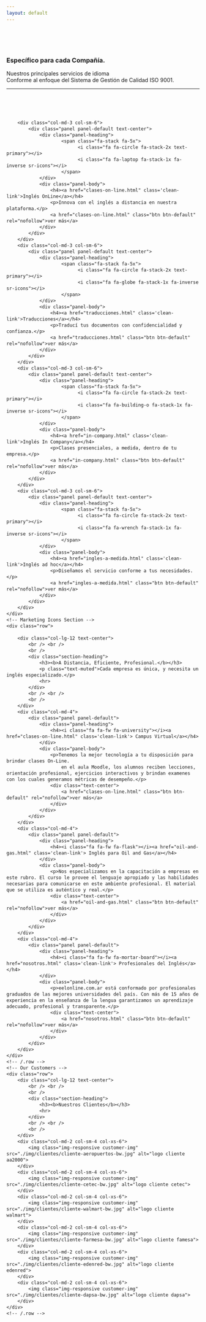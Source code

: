 ```yaml
---
layout: default
---
```

<!-- Page Content -->
<div id="content" class="container">
    <!-- Service Panels -->
    <!-- The circle icons use Font Awesome's stacked icon classes. For more information, visit https://fontawesome.io/examples/ -->
    <div class="row">
        <div class="col-lg-12 text-center">
            <br /><br />
            <br />
            <div class="section-heading">
                <h3><b>Específico para cada Compañía.</b></h3>
                <p class="text-muted">Nuestros principales servicios de idioma<br />Conforme al enfoque del Sistema de Gestión de Calidad ISO 9001.</p>
                <hr>
            </div>
            <br /><br />
            <br />
        </div>

        <div class="col-md-3 col-sm-6">
            <div class="panel panel-default text-center">
                <div class="panel-heading">
                        <span class="fa-stack fa-5x">
                              <i class="fa fa-circle fa-stack-2x text-primary"></i>
                              <i class="fa fa-laptop fa-stack-1x fa-inverse sr-icons"></i>
                        </span>
                </div>
                <div class="panel-body">
                    <h4><a href="clases-on-line.html" class='clean-link'>Inglés OnLine</a></h4>
                    <p>Innova con el inglés a distancia en nuestra plataforma.</p>
                    <a href="clases-on-line.html" class="btn btn-default" rel="nofollow">ver más</a>
                </div>
            </div>
        </div>
        <div class="col-md-3 col-sm-6">
            <div class="panel panel-default text-center">
                <div class="panel-heading">
                        <span class="fa-stack fa-5x">
                              <i class="fa fa-circle fa-stack-2x text-primary"></i>
                              <i class="fa fa-globe fa-stack-1x fa-inverse sr-icons"></i>
                        </span>
                </div>
                <div class="panel-body">
                    <h4><a href="traducciones.html" class='clean-link'>Traducciones</a></h4>
                    <p>Traducí tus documentos con confidencialidad y confianza.</p>
                    <a href="traducciones.html" class="btn btn-default" rel="nofollow">ver más</a>
                </div>
            </div>
        </div>
        <div class="col-md-3 col-sm-6">
            <div class="panel panel-default text-center">
                <div class="panel-heading">
                        <span class="fa-stack fa-5x">
                              <i class="fa fa-circle fa-stack-2x text-primary"></i>
                              <i class="fa fa-building-o fa-stack-1x fa-inverse sr-icons"></i>
                        </span>
                </div>
                <div class="panel-body">
                    <h4><a href="in-company.html" class='clean-link'>Inglés In Company</a></h4>
                    <p>Clases presenciales, a medida, dentro de tu empresa.</p>
                    <a href="in-company.html" class="btn btn-default" rel="nofollow">ver más</a>
                </div>
            </div>
        </div>
        <div class="col-md-3 col-sm-6">
            <div class="panel panel-default text-center">
                <div class="panel-heading">
                        <span class="fa-stack fa-5x">
                              <i class="fa fa-circle fa-stack-2x text-primary"></i>
                              <i class="fa fa-wrench fa-stack-1x fa-inverse sr-icons"></i>
                        </span>
                </div>
                <div class="panel-body">
                    <h4><a href="ingles-a-medida.html" class='clean-link'>Inglés ad hoc</a></h4>
                    <p>Diseñamos el servicio conforme a tus necesidades.</p>
                    <a href="ingles-a-medida.html" class="btn btn-default" rel="nofollow">ver más</a>
                </div>
            </div>
        </div>
    </div>
    <!-- Marketing Icons Section -->
    <div class="row">

        <div class="col-lg-12 text-center">
            <br /> <br />
            <br />
            <div class="section-heading">
                <h3><b>A Distancia, Eficiente, Profesional.</b></h3>
                <p class="text-muted">Cada empresa es única, y necesita un inglés especializado.</p>
                <hr>
            </div>
            <br /> <br />
            <br />
        </div>
        <div class="col-md-4">
            <div class="panel panel-default">
                <div class="panel-heading">
                    <h4><i class="fa fa-fw fa-university"></i><a href="clases-on-line.html" class='clean-link'> Campus Virtual</a></h4>
                </div>
                <div class="panel-body">
                    <p>Tenemos la mejor tecnología a tu disposición para brindar clases On-Line.
                        en el aula Moodle, los alumnos reciben lecciones, orientación profesional, ejercicios interactivos y brindan examenes con los cuales generamos métricas de desempeño.</p>
                    <div class="text-center">
                        <a href="clases-on-line.html" class="btn btn-default" rel="nofollow">ver más</a>
                    </div>
                </div>
            </div>
        </div>
        <div class="col-md-4">
            <div class="panel panel-default">
                <div class="panel-heading">
                    <h4><i class="fa fa-fw fa-flask"></i><a href="oil-and-gas.html" class='clean-link'> Inglés para Oil and Gas</a></h4>
                </div>
                <div class="panel-body">
                    <p>Nos especializamos en la capacitación a empresas en este rubro. El curso le provee el lenguaje apropiado y las habilidades necesarias para comunicarse en este ambiente profesional. El material que se utiliza es auténtico y real.</p>
                    <div class="text-center">
                        <a href="oil-and-gas.html" class="btn btn-default" rel="nofollow">ver más</a>
                    </div>
                </div>
            </div>
        </div>
        <div class="col-md-4">
            <div class="panel panel-default">
                <div class="panel-heading">
                    <h4><i class="fa fa-fw fa-mortar-board"></i><a href="nosotros.html" class='clean-link'> Profesionales del Inglés</a></h4>
                </div>
                <div class="panel-body">
                    <p>eelonline.com.ar está conformado por profesionales graduados de las mejores universidades del país. Con más de 15 años de experiencia en la enseñanza de la lengua garantizamos un aprendizaje adecuado, profesional y transparente.</p>
                    <div class="text-center">
                        <a href="nosotros.html" class="btn btn-default" rel="nofollow">ver más</a>
                    </div>
                </div>
            </div>
        </div>
    </div>
    <!-- /.row -->
    <!-- Our Customers -->
    <div class="row">
        <div class="col-lg-12 text-center">
            <br /> <br />
            <br />
            <div class="section-heading">
                <h3><b>Nuestros Clientes</b></h3>
                <hr>
            </div>
            <br /> <br />
            <br />
        </div>
        <div class="col-md-2 col-sm-4 col-xs-6">
            <img class="img-responsive customer-img" src="./img/clientes/cliente-aeropuertos-bw.jpg" alt="logo cliente aa2000">
        </div>
        <div class="col-md-2 col-sm-4 col-xs-6">
            <img class="img-responsive customer-img" src="./img/clientes/cliente-cetec-bw.jpg" alt="logo cliente cetec">
        </div>
        <div class="col-md-2 col-sm-4 col-xs-6">
            <img class="img-responsive customer-img" src="./img/clientes/cliente-walmart-bw.jpg" alt="logo cliente walmart">
        </div>
        <div class="col-md-2 col-sm-4 col-xs-6">
            <img class="img-responsive customer-img" src="./img/clientes/cliente-farmesa-bw.jpg" alt="logo cliente famesa">
        </div>
        <div class="col-md-2 col-sm-4 col-xs-6">
            <img class="img-responsive customer-img" src="./img/clientes/cliente-edenred-bw.jpg" alt="logo cliente edenred">
        </div>
        <div class="col-md-2 col-sm-4 col-xs-6">
            <img class="img-responsive customer-img" src="./img/clientes/cliente-dapsa-bw.jpg" alt="logo cliente dapsa">
        </div>
    </div>
    <!-- /.row -->
</div>
<!-- /.container -->
